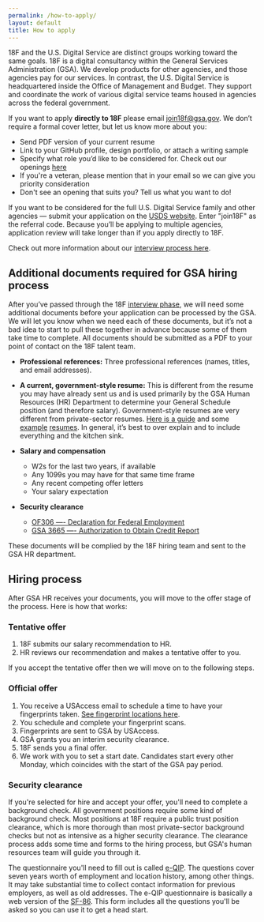 ```yaml
---
permalink: /how-to-apply/
layout: default
title: How to apply
---
```


18F and the U.S. Digital Service are distinct groups working toward the same goals. 18F is a digital consultancy within the General Services Administration (GSA). We develop products for other agencies, and those agencies pay for our services. In contrast, the U.S. Digital Service is headquartered inside the Office of Management and Budget. They support and coordinate the work of various digital service teams housed in agencies across the federal government.

If you want to apply <b>directly to 18F</b> please email [join18f@gsa.gov](mailto:join18f@gsa.gov). We don’t require a formal cover letter, but let us know more about you:

* Send PDF version of your current resume 
* Link to your GitHub profile, design portfolio, or attach a writing sample
* Specify what role you’d like to be considered for. Check out our openings [here](https://pages.18f.gov/joining-18f/who-we-are-hiring/)
* If you're a veteran, please mention that in your email so we can give you priority consideration
* Don't see an opening that suits you? Tell us what you want to do!

If you want to be considered for the full U.S. Digital Service family and other agencies — submit your application on the [USDS website](https://www.whitehouse.gov/digital/united-states-digital-service/apply). Enter "join18F" as the referral code. Because you’ll be applying to multiple agencies, application review will take longer than if you apply directly to 18F.

Check out more information about our [interview process here](/joining-18f/interview-process).

## Additional documents required for GSA hiring process

After you’ve passed through the 18F [interview
phase](https://pages.18f.gov/joining-18f/interview-process/), we will
need some additional documents before your application can be processed
by the GSA. We will let you know when we need each of these documents,
but it’s not a bad idea to start to pull these together in advance
because some of them take time to complete. All documents should be
submitted as a PDF to your point of contact on the 18F talent team.

-   **Professional references:** Three professional references (names, titles, and email addresses).
-   **A current, government-style resume:** This is different from the resume you may have already sent us and is used primarily by the GSA Human Resources (HR) Department to determine your General Schedule position (and therefore salary). Government-style resumes are very different from private-sector resumes. [Here is a guide](http://gogovernment.org/how_to_apply/write_your_federal_resume/create_your_resume.php) and some [example](http://www.fda.gov/downloads/AboutFDA/WorkingatFDA/UCM279014.pdf) [resumes](http://www.jobs.irs.gov/downloads/ResumeTips.pdf). In general, it’s best to over explain and to include everything and the kitchen sink.

-   **Salary and compensation**
    -   W2s for the last two years, if available
    -   Any 1099s you may have for that same time frame
    -   Any recent competing offer letters
    -   Your salary expectation

-   **Security clearance**
    -   [OF306 —- Declaration for Federal Employment](https://www.opm.gov/Forms/pdf_fill/of0306.pdf)
    -   [GSA 3665 —- Authorization to Obtain Credit Report](http://www.gsa.gov/portal/getFormFormatPortalData.action?mediaId=29769)

These documents will be complied by the 18F hiring team and sent to the
GSA HR department.

## Hiring process

After GSA HR receives your documents, you will move to the offer stage
of the process. Here is how that works:

### Tentative offer

1.  18F submits our salary recommendation to HR.
2.  HR reviews our recommendation and makes a tentative offer to you.

If you accept the tentative offer then we will move on to the following
steps.

### Official offer

1.  You receive a USAccess email to schedule a time to have your fingerprints taken. [See fingerprint locations here](http://www.fedidcard.gov/centerlocator.aspx).
2.  You schedule and complete your fingerprint scans.
3.  Fingerprints are sent to GSA by USAccess.
4.  GSA grants you an interim security clearance.
5.  18F sends you a final offer.
6.  We work with you to set a start date. Candidates start every other Monday, which coincides with the start of the GSA pay period.

### Security clearance


If you're selected for hire and accept your offer, you'll need to complete a background check. All government positions require some kind of background check. Most positions at 18F require a public trust position clearance, which is more thorough than most private-sector background checks but not as intensive as a higher security clearance. The clearance process adds some time and forms to the hiring process, but GSA's human resources team will guide you through it.


The questionnaire you'll need to fill out is called [e-QIP](https://www.opm.gov/investigations/e-qip-application/). The questions cover seven years worth of employment and location history, among other things. It may take substantial time to collect contact information for previous employers, as well as old addresses. The e-QIP questionnaire is basically a web version of the [SF-86](https://www.opm.gov/forms/pdf_fill/sf86.pdf). This form includes all the questions you'll be asked so you can use it to get a head start.  


